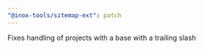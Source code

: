 ```yaml
---
"@inox-tools/sitemap-ext": patch
---
```


Fixes handling of projects with a base with a trailing slash

